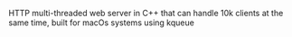 HTTP multi-threaded web server in C++ that can handle 10k clients at the same time, built for macOs systems using kqueue
